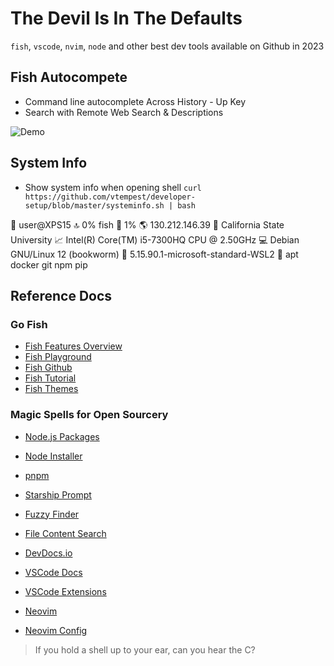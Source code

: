 
# The Devil Is In The Defaults


 `fish`, `vscode`, `nvim`, `node` and other best dev tools available on Github in 2023



## Fish Autocompete 
- Command line autocomplete Across History - Up Key
- Search with Remote Web Search & Descriptions

![Demo](https://i.imgur.com/pMGAyFs.gif)

## System Info 

- Show system info when opening shell
`curl https://github.com/vtempest/developer-setup/blob/master/systeminfo.sh | bash `


👤 user@XPS15 🔝  0% fish 📁  1% 🌎  130.212.146.39 👮 California State University 📈  Intel(R) Core(TM) i5-7300HQ CPU @ 2.50GHz 💻  Debian GNU/Linux 12 (bookworm) 🔧  5.15.90.1-microsoft-standard-WSL2 🚀  apt docker git  npm pip



## Reference Docs

### Go Fish
- [Fish Features Overview](https://medium.com/the-glitcher/fish-shell-3ec1a6cc6128)
- [Fish Playground](https://rootnroll.com/d/fish-shell/)
- [Fish Github](https://github.com/fish-shell/fish-shell/releases)
- [Fish Tutorial](https://fishshell.com/docs/current/tutorial.html)
- [Fish Themes](https://github.com/oh-my-fish/oh-my-fish/blob/master/docs/Themes.md)

### Magic Spells for Open Sourcery 
- [Node.js Packages](https://github.com/sindresorhus/awesome-nodejs)
- [Node Installer](https://github.com/nvm-sh/nvm)
- [pnpm](https://github.com/pnpm/pnpm)
- [Starship Prompt](https://starship.rs/guide/#%F0%9F%9A%80-installation)
- [Fuzzy Finder](https://github.com/junegunn/fzf)
- [File Content Search](https://github.com/ggreer/the_silver_searcher)

- [DevDocs.io](https://devdocs.io/)
- [VSCode Docs](https://code.visualstudio.com/docs)
- [VSCode Extensions](https://marketplace.visualstudio.com/search?target=VSCode&category=All%20categories&sortBy=Installs)
- [Neovim](https://github.com/neovim/neovim)
- [Neovim Config](https://nvchad.com/docs/quickstart/install)

> If you hold a shell up to your ear, can you hear the C?

